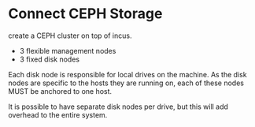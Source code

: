 # Connect CEPH Storage

create a CEPH cluster on top of incus.

- 3 flexible management nodes
- 3 fixed disk nodes

Each disk node is responsible for local drives on the machine. As the disk nodes are specific to the 
hosts they are running on, each of these nodes MUST be anchored to one host.

It is possible to have separate disk nodes per drive, but this will add overhead to the entire system.
